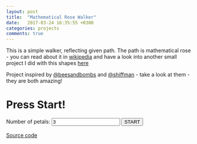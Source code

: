 ```yaml
---
layout: post
title:  "Mathematical Rose Walker"
date:   2017-03-24 16:35:55 +0300
categories: projects
comments: true
---
```

This is a simple walker, reflecting given path. The path is mathematical rose - you can read about it in [wikipedia](https://en.wikipedia.org/wiki/Rose_(mathematics)) and have a look into another small project I did with this shapes [here](https://igorkonovalov.github.io/projects/2017/02/14/Maurer_rose.html)

Project inspired by [@beesandbombs](https://twitter.com/beesandbombs) and [@shiffman](https://twitter.com/shiffman) - take a look at them - they are both amazing!

<h1>Press Start!</h1>

<style>
  @media screen and (max-width: 600px) {
    canvas {
      width: 340px;
      }
  }
</style>

<span>Number of petals: <input type="text" name="" value="3" id="n"></span>
<button id="start">START</button>
<br>
<canvas id="canvas" width="740" height="740" style="background-color: black"></canvas>
<br>
[Source code](https://github.com/IgorKonovalov/Little_projects/tree/master/Maurer_Rose_Walker)

<script src="{{ site.url }}/assets/JS/Maurer_rose_revisited/index.js"></script>
